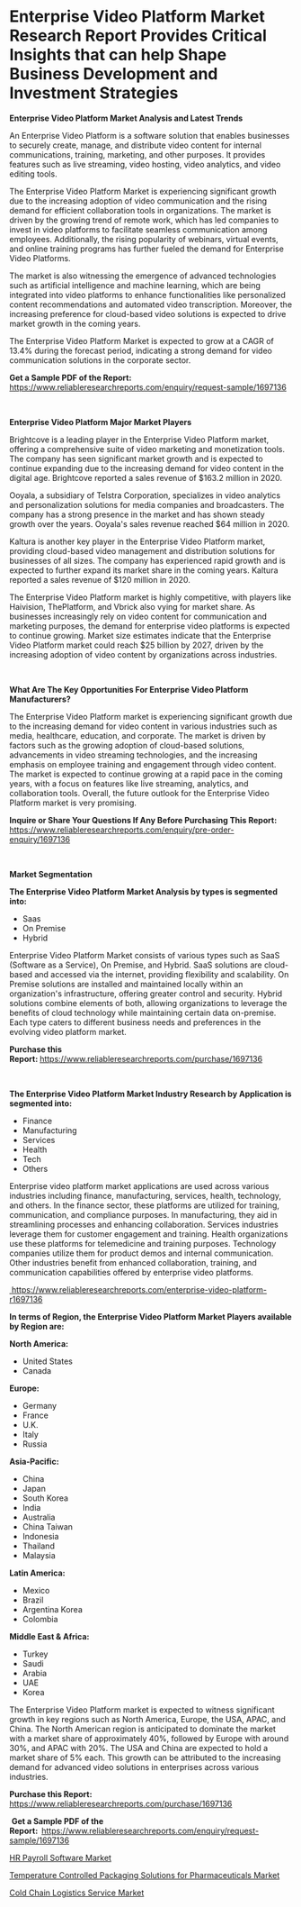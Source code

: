 <p><h1>Enterprise Video Platform Market Research Report Provides Critical Insights that can help Shape Business Development and Investment Strategies</h1></p><p><strong>Enterprise Video Platform Market Analysis and Latest Trends</strong></p>
<p><p>An Enterprise Video Platform is a software solution that enables businesses to securely create, manage, and distribute video content for internal communications, training, marketing, and other purposes. It provides features such as live streaming, video hosting, video analytics, and video editing tools.</p><p>The Enterprise Video Platform Market is experiencing significant growth due to the increasing adoption of video communication and the rising demand for efficient collaboration tools in organizations. The market is driven by the growing trend of remote work, which has led companies to invest in video platforms to facilitate seamless communication among employees. Additionally, the rising popularity of webinars, virtual events, and online training programs has further fueled the demand for Enterprise Video Platforms.</p><p>The market is also witnessing the emergence of advanced technologies such as artificial intelligence and machine learning, which are being integrated into video platforms to enhance functionalities like personalized content recommendations and automated video transcription. Moreover, the increasing preference for cloud-based video solutions is expected to drive market growth in the coming years.</p><p>The Enterprise Video Platform Market is expected to grow at a CAGR of 13.4% during the forecast period, indicating a strong demand for video communication solutions in the corporate sector.</p></p>
<p><strong>Get a Sample PDF of the Report:&nbsp;</strong> <a href="https://www.reliableresearchreports.com/enquiry/request-sample/1697136">https://www.reliableresearchreports.com/enquiry/request-sample/1697136</a></p>
<p>&nbsp;</p>
<p><strong>Enterprise Video Platform Major Market Players</strong></p>
<p><p>Brightcove is a leading player in the Enterprise Video Platform market, offering a comprehensive suite of video marketing and monetization tools. The company has seen significant market growth and is expected to continue expanding due to the increasing demand for video content in the digital age. Brightcove reported a sales revenue of $163.2 million in 2020.</p><p>Ooyala, a subsidiary of Telstra Corporation, specializes in video analytics and personalization solutions for media companies and broadcasters. The company has a strong presence in the market and has shown steady growth over the years. Ooyala's sales revenue reached $64 million in 2020.</p><p>Kaltura is another key player in the Enterprise Video Platform market, providing cloud-based video management and distribution solutions for businesses of all sizes. The company has experienced rapid growth and is expected to further expand its market share in the coming years. Kaltura reported a sales revenue of $120 million in 2020.</p><p>The Enterprise Video Platform market is highly competitive, with players like Haivision, ThePlatform, and Vbrick also vying for market share. As businesses increasingly rely on video content for communication and marketing purposes, the demand for enterprise video platforms is expected to continue growing. Market size estimates indicate that the Enterprise Video Platform market could reach $25 billion by 2027, driven by the increasing adoption of video content by organizations across industries.</p></p>
<p>&nbsp;</p>
<p><strong>What Are The Key Opportunities For Enterprise Video Platform Manufacturers?</strong></p>
<p><p>The Enterprise Video Platform market is experiencing significant growth due to the increasing demand for video content in various industries such as media, healthcare, education, and corporate. The market is driven by factors such as the growing adoption of cloud-based solutions, advancements in video streaming technologies, and the increasing emphasis on employee training and engagement through video content. The market is expected to continue growing at a rapid pace in the coming years, with a focus on features like live streaming, analytics, and collaboration tools. Overall, the future outlook for the Enterprise Video Platform market is very promising.</p></p>
<p><strong>Inquire or Share Your Questions If Any Before Purchasing This Report:</strong> <a href="https://www.reliableresearchreports.com/enquiry/pre-order-enquiry/1697136">https://www.reliableresearchreports.com/enquiry/pre-order-enquiry/1697136</a></p>
<p>&nbsp;</p>
<p><strong>Market Segmentation</strong></p>
<p><strong>The Enterprise Video Platform Market Analysis by types is segmented into:</strong></p>
<p><ul><li>Saas</li><li>On Premise</li><li>Hybrid</li></ul></p>
<p><p>Enterprise Video Platform Market consists of various types such as SaaS (Software as a Service), On Premise, and Hybrid. SaaS solutions are cloud-based and accessed via the internet, providing flexibility and scalability. On Premise solutions are installed and maintained locally within an organization's infrastructure, offering greater control and security. Hybrid solutions combine elements of both, allowing organizations to leverage the benefits of cloud technology while maintaining certain data on-premise. Each type caters to different business needs and preferences in the evolving video platform market.</p></p>
<p><strong>Purchase this Report:&nbsp;</strong><a href="https://www.reliableresearchreports.com/purchase/1697136">https://www.reliableresearchreports.com/purchase/1697136</a></p>
<p>&nbsp;</p>
<p><strong>The Enterprise Video Platform Market Industry Research by Application is segmented into:</strong></p>
<p><ul><li>Finance</li><li>Manufacturing</li><li>Services</li><li>Health</li><li>Tech</li><li>Others</li></ul></p>
<p><p>Enterprise video platform market applications are used across various industries including finance, manufacturing, services, health, technology, and others. In the finance sector, these platforms are utilized for training, communication, and compliance purposes. In manufacturing, they aid in streamlining processes and enhancing collaboration. Services industries leverage them for customer engagement and training. Health organizations use these platforms for telemedicine and training purposes. Technology companies utilize them for product demos and internal communication. Other industries benefit from enhanced collaboration, training, and communication capabilities offered by enterprise video platforms.</p></p>
<p><a href="https://www.reliableresearchreports.com/enterprise-video-platform-r1697136">&nbsp;https://www.reliableresearchreports.com/enterprise-video-platform-r1697136</a></p>
<p><strong>In terms of Region, the Enterprise Video Platform Market Players available by Region are:</strong></p>
<p>
    <p> <strong> North America: </strong>
        <ul>
            <li>United States</li>
            <li>Canada</li>
        </ul>
        </p> 
    <p> <strong> Europe: </strong>
        <ul>
            <li>Germany</li>
            <li>France</li>
            <li>U.K.</li>
            <li>Italy</li>
            <li>Russia</li>
        </ul>
        </p> 
    <p> <strong> Asia-Pacific: </strong>
        <ul>
            <li>China</li>
            <li>Japan</li>
            <li>South Korea</li>
            <li>India</li>
            <li>Australia</li>
            <li>China Taiwan</li>
            <li>Indonesia</li>
            <li>Thailand</li>
            <li>Malaysia</li>
        </ul>
        </p> 
    <p> <strong> Latin America: </strong>
        <ul>
            <li>Mexico</li>
            <li>Brazil</li>
            <li>Argentina Korea</li>
            <li>Colombia</li>
        </ul>
        </p> 
    <p> <strong> Middle East & Africa: </strong>
        <ul>
            <li>Turkey</li>
            <li>Saudi</li>
            <li>Arabia</li>
            <li>UAE</li>
            <li>Korea</li>
        </ul>
    </p>
    </p>
<p><p>The Enterprise Video Platform market is expected to witness significant growth in key regions such as North America, Europe, the USA, APAC, and China. The North American region is anticipated to dominate the market with a market share of approximately 40%, followed by Europe with around 30%, and APAC with 20%. The USA and China are expected to hold a market share of 5% each. This growth can be attributed to the increasing demand for advanced video solutions in enterprises across various industries.</p></p>
<p><strong>Purchase this Report: </strong><a href="https://www.reliableresearchreports.com/purchase/1697136">https://www.reliableresearchreports.com/purchase/1697136</a></p>
<p>&nbsp;<strong>Get a Sample PDF of the Report:&nbsp;&nbsp;</strong><a href="https://www.reliableresearchreports.com/enquiry/request-sample/1697136">https://www.reliableresearchreports.com/enquiry/request-sample/1697136</a></p>
<p><strong></strong></p>
<p><p><a href="https://github.com/LibbySpencer2018/Market-Research-Report-List-1/blob/main/hr-payroll-software-market.md">HR Payroll Software Market</a></p><p><a href="https://github.com/ashman753/Market-Research-Report-List-1/blob/main/temperature-controlled-packaging-solutions-for-pharmaceuticals-market.md">Temperature Controlled Packaging Solutions for Pharmaceuticals Market</a></p><p><a href="https://github.com/SashaBeier2023/Market-Research-Report-List-1/blob/main/cold-chain-logistics-service-market.md">Cold Chain Logistics Service Market</a></p></p>